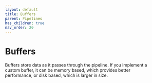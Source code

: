 ```yaml
---
layout: default
title: Buffers
parent: Pipelines
has_children: true
nav_order: 20
---
```


# Buffers

Buffers store data as it passes through the pipeline. If you implement a custom buffer, it can be memory based, which provides better performance, or disk based, which is larger in size.
